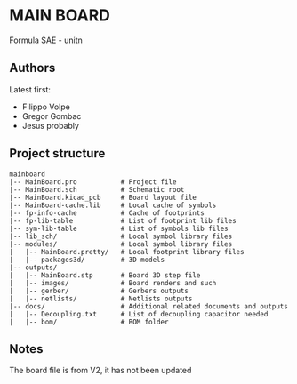 # MAIN BOARD
Formula SAE - unitn

## Authors
Latest first:
- Filippo Volpe
- Gregor Gombac
- Jesus probably

## Project structure
```
mainboard
|-- MainBoard.pro           # Project file
|-- MainBoard.sch           # Schematic root
|-- MainBoard.kicad_pcb     # Board layout file
|-- MainBoard-cache.lib     # Local cache of symbols
|-- fp-info-cache           # Cache of footprints
|-- fp-lib-table            # List of footprint lib files
|-- sym-lib-table           # List of symbols lib files
|-- lib_sch/                # Local symbol library files
|-- modules/                # Local symbol library files
|   |-- MainBoard.pretty/   # Local footprint library files
|   |-- packages3d/         # 3D models
|-- outputs/
|   |-- MainBoard.stp       # Board 3D step file
|   |-- images/             # Board renders and such
|   |-- gerber/             # Gerbers outputs
|   |-- netlists/           # Netlists outputs
|-- docs/                   # Additional related documents and outputs
|   |-- Decoupling.txt      # List of decoupling capacitor needed
|   |-- bom/                # BOM folder
```

## Notes
The board file is from V2, it has not been updated
